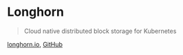 # Longhorn

> Cloud native distributed block storage for Kubernetes

[longhorn.io](https://longhorn.io/), [GitHub](https://github.com/longhorn/longhorn)
